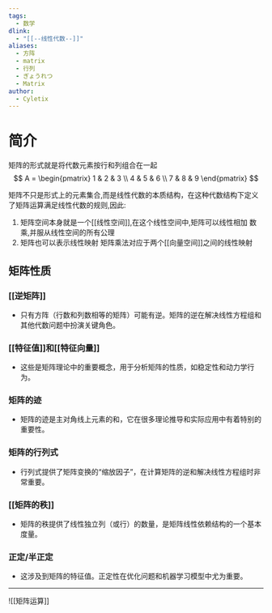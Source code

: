 ```yaml
---
tags:
  - 数学
dlink:
  - "[[--线性代数--]]"
aliases:
  - 方阵
  - matrix
  - 行列
  - ぎょうれつ
  - Matrix
author:
  - Cyletix
---
```

# 简介
矩阵的形式就是将代数元素按行和列组合在一起
$$
A = \begin{pmatrix} 1 & 2 & 3 \\ 4 & 5 & 6 \\ 7 & 8 & 9 \end{pmatrix}
$$

矩阵不只是形式上的元素集合,而是线性代数的本质结构，在这种代数结构下定义了矩阵运算满足线性代数的规则,因此: 
1. 矩阵空间本身就是一个[[线性空间]],在这个线性空间中,矩阵可以线性相加 数乘,并服从线性空间的所有公理
2. 矩阵也可以表示线性映射 矩阵乘法对应于两个[[向量空间]]之间的线性映射

## 矩阵性质
### [[逆矩阵]]
- 只有方阵（行数和列数相等的矩阵）可能有逆。矩阵的逆在解决线性方程组和其他代数问题中扮演关键角色。
### [[特征值]]和[[特征向量]]
- 这些是矩阵理论中的重要概念，用于分析矩阵的性质，如稳定性和动力学行为。
### 矩阵的迹
- 矩阵的迹是主对角线上元素的和，它在很多理论推导和实际应用中有着特别的重要性。
### 矩阵的行列式
- 行列式提供了矩阵变换的“缩放因子”，在计算矩阵的逆和解决线性方程组时非常重要。
### [[矩阵的秩]]
- 矩阵的秩提供了线性独立列（或行）的数量，是矩阵线性依赖结构的一个基本度量。
### 正定/半正定
- 这涉及到矩阵的特征值。正定性在优化问题和机器学习模型中尤为重要。

---
![[矩阵运算]]

